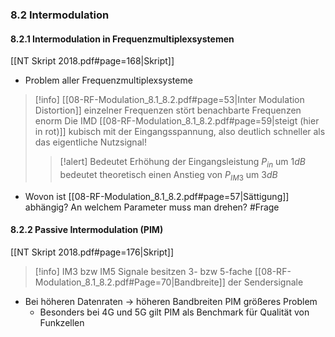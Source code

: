 ### 8.2 Intermodulation 
#### 8.2.1 Intermodulation in Frequenzmultiplexsystemen 
[[NT Skript 2018.pdf#page=168|Skript]]
- Problem aller Frequenzmultiplexsysteme
>[!info] [[08-RF-Modulation_8.1_8.2.pdf#page=53|Inter Modulation Distortion]] einzelner Frequenzen stört benachbarte Frequenzen enorm
>Die IMD [[08-RF-Modulation_8.1_8.2.pdf#page=59|steigt (hier in rot)]] kubisch mit der Eingangsspannung, also deutlich schneller als das eigentliche Nutzsignal!
>>[!alert] Bedeutet
>Erhöhung der Eingangsleistung $P_{in}$ um $1dB$ bedeutet theoretisch einen Anstieg von $P_{IM3}$ um $3dB$

- Wovon ist [[08-RF-Modulation_8.1_8.2.pdf#page=57|Sättigung]] abhängig? An welchem Parameter muss man drehen? #Frage 


#### 8.2.2 Passive Intermodulation (PIM) 
[[NT Skript 2018.pdf#page=176|Skript]]
>[!info] IM3 bzw IM5 Signale besitzen 3- bzw 5-fache [[08-RF-Modulation_8.1_8.2.pdf#Page=70|Bandbreite]] der Sendersignale
- Bei höheren Datenraten -> höheren Bandbreiten PIM größeres Problem
	- Besonders bei 4G und 5G gilt PIM als Benchmark für Qualität von Funkzellen

